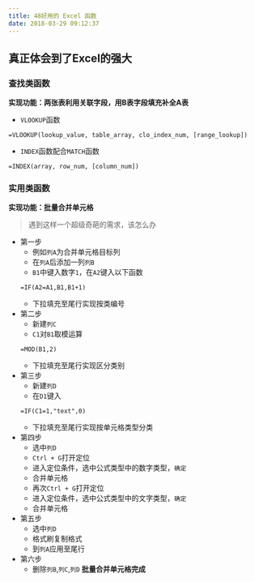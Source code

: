 ```yaml
---
title: 48好用的 Excel 函数
date: 2018-03-29 09:12:37
---
```

## 真正体会到了Excel的强大
### 查找类函数
**实现功能：两张表利用关联字段，用B表字段填充补全A表**
- `VLOOKUP`函数
```excel
=VLOOKUP(lookup_value, table_array, clo_index_num, [range_lookup])
```
- `INDEX`函数配合`MATCH`函数
```excel
=INDEX(array, row_num, [column_num])
```
### 实用类函数
**实现功能：批量合并单元格**

> 遇到这样一个超级奇葩的需求，该怎么办

- 第一步
  - 例如`列A`为合并单元格目标列
  - 在`列A`后添加一列`列B`
  - `B1`中键入数字`1`，在`A2`键入以下函数
  ```excel
  =IF(A2=A1,B1,B1+1)
  ```
  - 下拉填充至尾行实现按类编号
- 第二步
  - 新建`列C`
  - `C1`对`B1`取模运算
  ```excel
  =MOD(B1,2)
  ```
  - 下拉填充至尾行实现区分类别
- 第三步
  - 新建`列D`
  - 在`D1`键入
  ```excel
  =IF(C1=1,"text",0)
  ```
  - 下拉填充至尾行实现按单元格类型分类
- 第四步
  - 选中`列D`
  - `Ctrl + G`打开定位
  - 进入定位条件，选中公式类型中的数字类型，`确定`
  - 合并单元格
  - 再次`Ctrl + G`打开定位
  - 进入定位条件，选中公式类型中的文字类型，`确定`
  - 合并单元格
- 第五步
  - 选中`列D`
  - 格式刷复制格式
  - 到`列A`应用至尾行
- 第六步
  - 删除`列B`,`列C`,`列D`
**批量合并单元格完成**

